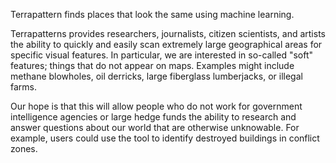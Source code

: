 Terrapattern finds places that look the same using machine learning.

Terrapatterns provides researchers, journalists, citizen scientists, and artists the ability to quickly and easily scan extremely large geographical areas for specific visual features. In particular, we are interested in so-called "soft" features; things that do not appear on maps. Examples might include methane blowholes, oil derricks, large fiberglass lumberjacks, or illegal farms.

Our hope is that this will allow people who do not work for government intelligence agencies or large hedge funds the ability to research and answer questions about our world that are otherwise unknowable. For example, users could use the tool to identify destroyed buildings in conflict zones.